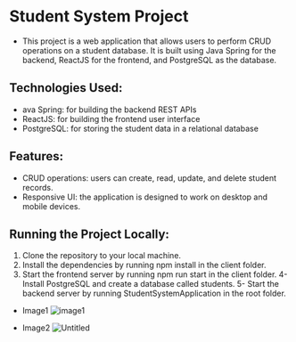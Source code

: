 # Student System Project
- This project is a web application that allows users to perform CRUD operations on a student database. It is built using Java Spring for the backend, ReactJS for the frontend, and PostgreSQL as the database.

## Technologies Used:
- ava Spring: for building the backend REST APIs
- ReactJS: for building the frontend user interface
- PostgreSQL: for storing the student data in a relational database

## Features: 
- CRUD operations: users can create, read, update, and delete student records.
- Responsive UI: the application is designed to work on desktop and mobile devices.

## Running the Project Locally:
1. Clone the repository to your local machine.
2. Install the dependencies by running npm install in the client folder.
3. Start the frontend server by running npm run start in the client folder.
4- Install PostgreSQL and create a database called students.
5- Start the backend server by running StudentSystemApplication in the root folder.

- Image1
![image1](https://github.com/NourhanSaeed707/StudentSystem-javaSpring/assets/64387352/f82a2240-5bac-4137-9e0c-add0f2fd55cc)





- Image2
![Untitled](https://github.com/NourhanSaeed707/StudentSystem-javaSpring/assets/64387352/c1e22032-bca7-45e8-ba66-4e50a0036718)



